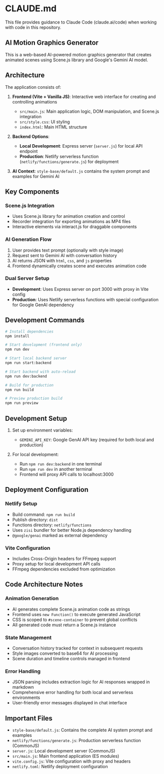 # CLAUDE.md

This file provides guidance to Claude Code (claude.ai/code) when working with code in this repository.

## AI Motion Graphics Generator

This is a web-based AI-powered motion graphics generator that creates animated scenes using Scene.js library and Google's Gemini AI model.

## Architecture

The application consists of:

1. **Frontend (Vite + Vanilla JS)**: Interactive web interface for creating and controlling animations
   - `src/main.js`: Main application logic, DOM manipulation, and Scene.js integration
   - `src/style.css`: UI styling
   - `index.html`: Main HTML structure

2. **Backend Options**: 
   - **Local Development**: Express server (`server.js`) for local API endpoint
   - **Production**: Netlify serverless function (`netlify/functions/generate.js`) for deployment

3. **AI Context**: `style-base/default.js` contains the system prompt and examples for Gemini AI

## Key Components

### Scene.js Integration
- Uses Scene.js library for animation creation and control
- Recorder integration for exporting animations as MP4 files
- Interactive elements via interact.js for draggable components

### AI Generation Flow
1. User provides text prompt (optionally with style image)
2. Request sent to Gemini AI with conversation history
3. AI returns JSON with `html`, `css`, and `js` properties
4. Frontend dynamically creates scene and executes animation code

### Dual Server Setup
- **Development**: Uses Express server on port 3000 with proxy in Vite config
- **Production**: Uses Netlify serverless functions with special configuration for Google GenAI dependency

## Development Commands

```bash
# Install dependencies
npm install

# Start development (frontend only)
npm run dev

# Start local backend server
npm run start:backend

# Start backend with auto-reload
npm run dev:backend

# Build for production
npm run build

# Preview production build
npm run preview
```

## Development Setup

1. Set up environment variables:
   - `GEMINI_API_KEY`: Google GenAI API key (required for both local and production)

2. For local development:
   - Run `npm run dev:backend` in one terminal
   - Run `npm run dev` in another terminal
   - Frontend will proxy API calls to localhost:3000

## Deployment Configuration

### Netlify Setup
- Build command: `npm run build`
- Publish directory: `dist`
- Functions directory: `netlify/functions`
- Uses `zisi` bundler for better Node.js dependency handling
- `@google/genai` marked as external dependency

### Vite Configuration
- Includes Cross-Origin headers for FFmpeg support
- Proxy setup for local development API calls
- FFmpeg dependencies excluded from optimization

## Code Architecture Notes

### Animation Generation
- AI generates complete Scene.js animation code as strings
- Frontend uses `new Function()` to execute generated JavaScript
- CSS is scoped to `#scene-container` to prevent global conflicts
- All generated code must return a Scene.js instance

### State Management
- Conversation history tracked for context in subsequent requests
- Style images converted to base64 for AI processing
- Scene duration and timeline controls managed in frontend

### Error Handling
- JSON parsing includes extraction logic for AI responses wrapped in markdown
- Comprehensive error handling for both local and serverless environments
- User-friendly error messages displayed in chat interface

## Important Files

- `style-base/default.js`: Contains the complete AI system prompt and examples
- `netlify/functions/generate.js`: Production serverless function (CommonJS)
- `server.js`: Local development server (CommonJS)
- `src/main.js`: Main frontend application (ES modules)
- `vite.config.js`: Vite configuration with proxy and headers
- `netlify.toml`: Netlify deployment configuration